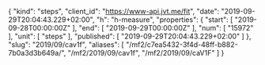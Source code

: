 {
  "kind": "steps",
  "client_id": "https://www-api.jvt.me/fit",
  "date": "2019-09-29T20:04:43.229+02:00",
  "h": "h-measure",
  "properties": {
    "start": [
      "2019-09-28T00:00:00Z"
    ],
    "end": [
      "2019-09-29T00:00:00Z"
    ],
    "num": [
      "15972"
    ],
    "unit": [
      "steps"
    ],
    "published": [
      "2019-09-29T20:04:43.229+02:00"
    ]
  },
  "slug": "2019/09/cav1f",
  "aliases": [
    "/mf2/c7ea5432-3f4d-48ff-b882-7b0a3d3b649a/",
    "/mf2/2019/09/cav1f",
    "/mf2/2019/09/caV1F"
  ]
}
